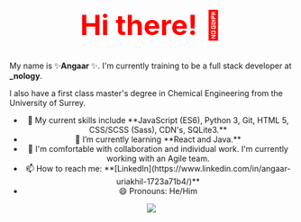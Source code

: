 <h1 align="center" style="color:red; font-size:50px;">  Hi there! 👋 </h1> 

My name is ✨**Angaar** ✨. I'm currently training to be a full stack developer at **_nology**. 

I also have a first class master's degree in Chemical Engineering from the University of Surrey. 
<ul align="center"> 
  <li> 🔭 My current skills include **JavaScript (ES6), Python 3, Git, HTML 5, CSS/SCSS (Sass), CDN's, SQLite3.** </li> 
  <li> 🌱 I’m currently learning **React and Java.** </li> 
  <li> 👯 I'm comfortable with collaboration and individual work. I'm currently working with an Agile team. </li>   
  <li> 📫 How to reach me: **[LinkedIn](https://www.linkedin.com/in/angaar-uriakhil-1723a71b4/)** </li> 
  <li> 😄 Pronouns: He/Him </li> 
</ul> 

<p align="center">
<a href="https://github.com/anuraghazra/github-readme-stats">
  <img src="https://github-readme-stats.vercel.app/api?username=angaar96&show_icons=true&theme=tokyonight"/>
</a>
</p> 

